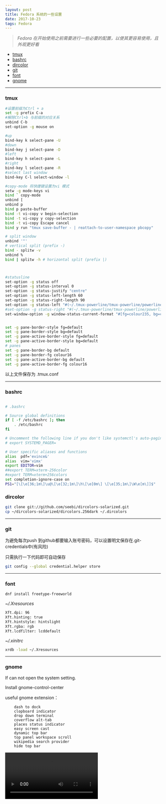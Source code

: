 ```yaml
---
layout: post
title: Fedora 系统的一些设置
date: 2017-10-23
tags: Fedora
---
```

> *Fedora 在开始使用之前需要进行一些必要的配置，以使其更容易使用，且外观更好看*




<!-- vim-markdown-toc Redcarpet -->

* [tmux](#tmux)
* [bashrc](#bashrc)
* [dircolor](#dircolor)
* [git](#git)
* [font](#font)
* [gnome](#gnome)

<!-- vim-markdown-toc -->

----
### tmux


```bash
#设置前缀为Ctrl + a
set -g prefix C-a
#解除Ctrl+b 与前缀的对应关系
unbind C-b
set-option -g mouse on

#up
bind-key k select-pane -U
#down
bind-key j select-pane -D
#left
bind-key h select-pane -L
#right
bind-key l select-pane -R
#select last window
bind-key C-l select-window -l

#copy-mode 将快捷键设置为vi 模式
setw -g mode-keys vi
bind ` copy-mode
unbind [
unbind p
bind p paste-buffer
bind -t vi-copy v begin-selection
bind -t vi-copy y copy-selection
bind -t vi-copy Escape cancel
bind y run "tmux save-buffer - | reattach-to-user-namespace pbcopy"

# split window
unbind '"'
# vertical split (prefix -)
bind - splitw -v
unbind %
bind | splitw -h # horizontal split (prefix |)



#statusline
set-option -g status off
set-option -g status-interval 0
set-option -g status-justify "centre"
set-option -g status-left-length 60
set-option -g status-right-length 90
set-option -g status-left "#(~/.tmux-powerline/tmux-powerline/powerline.sh left)"
#set-option -g status-right "#(~/.tmux-powerline/tmux-powerline/powerline.sh right)"
set-window-option -g window-status-current-format "#[fg=colour235, bg=colour27]⮀#[fg=colour255, bg=colour27] #I ⮁ #W #[fg=colour27, bg=colour235]⮀"


set -g pane-border-style fg=default
set -g pane-border-style bg=default
set -g pane-active-border-style fg=default
set -g pane-active-border-style bg=default
# panes
set -g pane-border-bg default
set -g pane-border-fg colour16
set -g pane-active-border-bg default
set -g pane-active-border-fg colour16
```

以上文件保存为 .tmux.conf

----

### bashrc

```bash

# .bashrc

# Source global definitions
if [ -f /etc/bashrc ]; then
	. /etc/bashrc
fi

# Uncomment the following line if you don't like systemctl's auto-paging feature:
# export SYSTEMD_PAGER=

# User specific aliases and functions
alias  pdf='evince&'
alias  vim='vimx'
export EDITOR=vim
##export TERM=xterm-256color
#export TERM=xterm+256colors
set completion-ignore-case on
PS1="[\[\e[36;1m\]\u@\[\e[32;1m\]\h\[\e[0m\] \[\e[35;1m\]\W\e[m\]]$"
```


### dircolor
```bash
git clone git://github.com/seebi/dircolors-solarized.git
cp ~/dircolors-solarized/dircolors.256dark ~/.dircolors
```


----

### git
为避免每次push 到github都要输入账号密码，可以设置明文保存在.git-credentials中(有风险)

只需执行一下代码即可自动保存
```bash
git config --global credential.helper store
```

----

### font

```bash
dnf install freetype-freeworld
```

_~/.Xresources_
```bash
Xft.dpi: 96
Xft.hinting: true
Xft.hintstyle: hintslight
Xft.rgba: rgb
Xft.lcdfilter: lcddefault
```

_~/.xinitrc_
```bash
xrdb -load ~/.Xresources
```
----

### gnome

If can not open the system setting.

Install gnome-control-center


useful gnome extension：
```
	dash to dock
	clopboard indicator
	drop down terminal
	coverflow alt-tab
	places status indicator
	easy screen cast
	dynamic top bar
	top panel workspace scroll
	wikipedia search provider
	hide top bar
```



![](/images/posts/t.webm)
